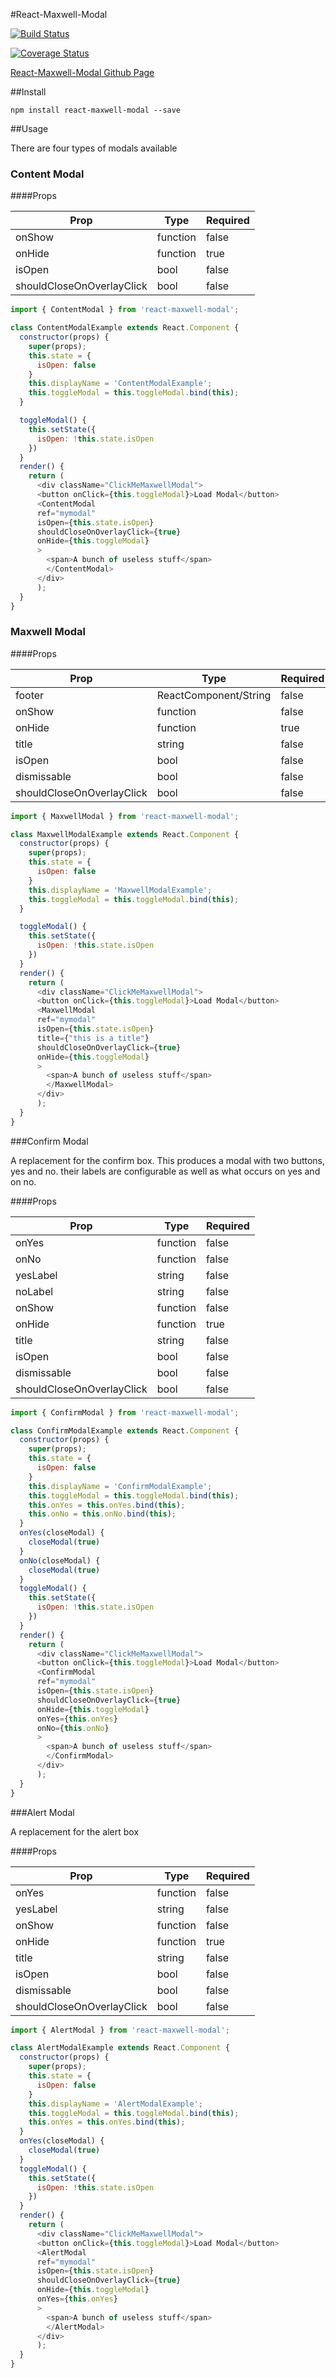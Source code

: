 #React-Maxwell-Modal

[![Build Status](https://travis-ci.org/maxwellhealth/react-maxwell-modal.svg?branch=master)](https://travis-ci.org/maxwellhealth/react-maxwell-modal)

[![Coverage Status](https://coveralls.io/repos/maxwellhealth/react-maxwell-modal/badge.svg)](https://coveralls.io/r/maxwellhealth/react-maxwell-modal)

[React-Maxwell-Modal Github Page](http://maxwellhealth.github.io/react-maxwell-modal)

##Install


`npm install react-maxwell-modal --save`


##Usage

There are four types of modals available

### Content Modal


####Props



|Prop|Type| Required|
|-----|----|--------|
|onShow|function| false|
|onHide|function| true|
|isOpen|bool| false|
|shouldCloseOnOverlayClick|bool| false|


```javascript
import { ContentModal } from 'react-maxwell-modal';

class ContentModalExample extends React.Component {
  constructor(props) {
    super(props);
    this.state = {
      isOpen: false
    }
    this.displayName = 'ContentModalExample';
    this.toggleModal = this.toggleModal.bind(this);
  }

  toggleModal() {
    this.setState({
      isOpen: !this.state.isOpen
    })
  }
  render() {
    return (
      <div className="ClickMeMaxwellModal">
      <button onClick={this.toggleModal}>Load Modal</button>
      <ContentModal
      ref="mymodal"
      isOpen={this.state.isOpen}
      shouldCloseOnOverlayClick={true}
      onHide={this.toggleModal}
      >
        <span>A bunch of useless stuff</span>
        </ContentModal>
      </div>
      );
  }
}

```


### Maxwell Modal


####Props


|Prop|Type| Required|
|-----|----|--------|
|footer|ReactComponent/String| false|
|onShow|function| false|
|onHide|function| true|
|title|string| false|
|isOpen|bool| false|
|dismissable|bool| false|
|shouldCloseOnOverlayClick|bool| false|

```javascript
import { MaxwellModal } from 'react-maxwell-modal';

class MaxwellModalExample extends React.Component {
  constructor(props) {
    super(props);
    this.state = {
      isOpen: false
    }
    this.displayName = 'MaxwellModalExample';
    this.toggleModal = this.toggleModal.bind(this);
  }

  toggleModal() {
    this.setState({
      isOpen: !this.state.isOpen
    })
  }
  render() {
    return (
      <div className="ClickMeMaxwellModal">
      <button onClick={this.toggleModal}>Load Modal</button>
      <MaxwellModal
      ref="mymodal"
      isOpen={this.state.isOpen}
      title={"this is a title"}
      shouldCloseOnOverlayClick={true}
      onHide={this.toggleModal}
      >
        <span>A bunch of useless stuff</span>
        </MaxwellModal>
      </div>
      );
  }
}

```


###Confirm Modal

A replacement for the confirm box.
This produces a modal with two buttons, yes and no. their labels are configurable as well as what occurs on yes and on no.

####Props

|Prop|Type| Required|
|-----|----|--------|
|onYes|function| false|
|onNo|function| false|
|yesLabel|string| false|
|noLabel|string| false|
|onShow|function| false|
|onHide|function| true|
|title|string| false|
|isOpen|bool| false|
|dismissable|bool| false|
|shouldCloseOnOverlayClick|bool| false|


```javascript
import { ConfirmModal } from 'react-maxwell-modal';

class ConfirmModalExample extends React.Component {
  constructor(props) {
    super(props);
    this.state = {
      isOpen: false
    }
    this.displayName = 'ConfirmModalExample';
    this.toggleModal = this.toggleModal.bind(this);
    this.onYes = this.onYes.bind(this);
    this.onNo = this.onNo.bind(this);
  }
  onYes(closeModal) {
    closeModal(true)
  }
  onNo(closeModal) {
    closeModal(true)
  }
  toggleModal() {
    this.setState({
      isOpen: !this.state.isOpen
    })
  }
  render() {
    return (
      <div className="ClickMeMaxwellModal">
      <button onClick={this.toggleModal}>Load Modal</button>
      <ConfirmModal
      ref="mymodal"
      isOpen={this.state.isOpen}
      shouldCloseOnOverlayClick={true}
      onHide={this.toggleModal}
      onYes={this.onYes}
      onNo={this.onNo}
      >
        <span>A bunch of useless stuff</span>
        </ConfirmModal>
      </div>
      );
  }
}

```


###Alert Modal

A replacement for the alert box

####Props

|Prop|Type| Required|
|-----|----|--------|
|onYes|function| false|
|yesLabel|string| false|
|onShow|function| false|
|onHide|function| true|
|title|string| false|
|isOpen|bool| false|
|dismissable|bool| false|
|shouldCloseOnOverlayClick|bool| false|

```javascript
import { AlertModal } from 'react-maxwell-modal';

class AlertModalExample extends React.Component {
  constructor(props) {
    super(props);
    this.state = {
      isOpen: false
    }
    this.displayName = 'AlertModalExample';
    this.toggleModal = this.toggleModal.bind(this);
    this.onYes = this.onYes.bind(this);
  }
  onYes(closeModal) {
    closeModal(true)
  }
  toggleModal() {
    this.setState({
      isOpen: !this.state.isOpen
    })
  }
  render() {
    return (
      <div className="ClickMeMaxwellModal">
      <button onClick={this.toggleModal}>Load Modal</button>
      <AlertModal
      ref="mymodal"
      isOpen={this.state.isOpen}
      shouldCloseOnOverlayClick={true}
      onHide={this.toggleModal}
      onYes={this.onYes}
      >
        <span>A bunch of useless stuff</span>
        </AlertModal>
      </div>
      );
  }
}

```